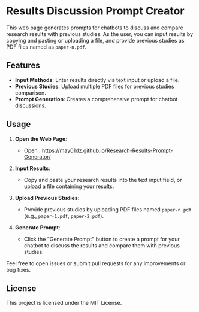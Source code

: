 # Results Discussion Prompt Creator

This web page generates prompts for chatbots to discuss and compare research results with previous studies. As the user, you can input results by copying and pasting or uploading a file, and provide previous studies as PDF files named as `paper-n.pdf`.

## Features

- **Input Methods**: Enter results directly via text input or upload a file.
- **Previous Studies**: Upload multiple PDF files for previous studies comparison.
- **Prompt Generation**: Creates a comprehensive prompt for chatbot discussions.

## Usage

1. **Open the Web Page**:
    - Open : https://may01dz.github.io/Research-Results-Prompt-Generator/

2. **Input Results**:
    - Copy and paste your research results into the text input field, or upload a file containing your results.

3. **Upload Previous Studies**:
    - Provide previous studies by uploading PDF files named `paper-n.pdf` (e.g., `paper-1.pdf`, `paper-2.pdf`).

4. **Generate Prompt**:
    - Click the "Generate Prompt" button to create a prompt for your chatbot to discuss the results and compare them with previous studies.

Feel free to open issues or submit pull requests for any improvements or bug fixes.

## License

This project is licensed under the MIT License.


